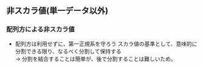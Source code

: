 ## 非スカラ値(単一データ以外)
### 配列方による非スカラ値
- 配列方は利用せずに、第一正規系を守ろう
スカラ値の基準として、意味的に分割できる限り、なるべく分割して保持する<br>
-> 分割を結合することは簡単が、後で分割することは難しいため。
